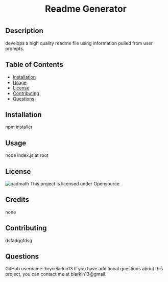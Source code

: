 
  <h1 align="center">Readme Generator<h1/>

  ## Description
  develops a high quality readme file using information pulled from user prompts.

  ## Table of Contents
  * [Installation](#installation)
  * [Usage](#usage)
  * [License](#license)
  * [Contributing](#contributing)
  * [Questions](#questions)
  
  ## Installation
  npm installer

  ## Usage
  node index.js at root 

  ## License
  ![badmath](https://img.shields.io/npm/l/open)
  This project is licensed under Opensource
  
  ## Credits
  none

  ## Contributing
  dsfadggfdsg

  ## Questions
  GitHub username: brycelarkin13
  If you have additional questions about this project, you can contact me at blarkin13@gmail. 

